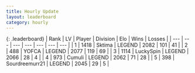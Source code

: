 ```yaml
---
title: Hourly Update
layout: leaderboard
category: hourly
---
```


{: .leaderboard}
| Rank | LV | Player | Division | Elo | Wins | Losses |
| --- | --- | --- | --- | --- | --- | --- |
| <span data-change="1">1</span> | 1418 | <span title="ID: 353063">Sktima</span> | LEGEND | <span data-change="10">2082</span> | <span data-change="2">101</span> | <span data-change="0">41</span> |
| <span data-change="-1">2</span> | 488 | <span title="ID: 650820">YOFCA</span> | LEGEND | <span data-change="-3">2077</span> | <span data-change="3">119</span> | <span data-change="2">69</span> |
| <span data-change="1">3</span> | 1114 | <span title="ID: 498412">LuckySpin</span> | LEGEND | <span data-change="0">2066</span> | <span data-change="0">28</span> | <span data-change="0">4</span> |
| <span data-change="-1">4</span> | 973 | <span title="ID: 294236">Cumuli</span> | LEGEND | <span data-change="-7">2062</span> | <span data-change="2">71</span> | <span data-change="2">28</span> |
| <span data-change="0">5</span> | 398 | <span title="ID: 633686">Sourdreemurr21</span> | LEGEND | <span data-change="0">2045</span> | <span data-change="0">29</span> | <span data-change="0">5</span> |
